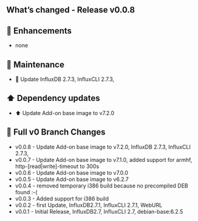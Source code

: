 ## What’s changed - Release v0.0.8

## 🚀 Enhancements

- none

## 🧰 Maintenance

- 🧰 Update InfluxDB 2.7.3, InfluxCLI 2.7.3,

## ⬆️ Dependency updates

- ⬆️ Update Add-on base image to v7.2.0

## 📖 Full v0 Branch Changes

- v0.0.8 - Update Add-on base image to v7.2.0, InfluxDB 2.7.3, InfluxCLI 2.7.3,
- v0.0.7 - Update Add-on base image to v7.1.0, added support for armhf, http-[read|write]-timeout to 300s
- v0.0.6 - Update Add-on base image to v7.0.0
- v0.0.5 - Update Add-on base image to v6.2.7
- v0.0.4 - removed temporary i386 build because no precompiled DEB found :-(
- v0.0.3 - Added support for i386 build
- v0.0.2 - first Update, InfluxDB2.7.1, InfluxCLI 2.7.1, WebURL
- v0.0.1 - Initial Release, InfluxDB2.7, InfluxCLI 2.7, debian-base:6.2.5
